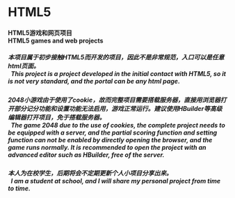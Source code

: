 # HTML5
<h4>
HTML5游戏和网页项目<br>	
HTML5 games and web projects 
</h4>

<h5>
本项目属于初步接触HTML5而开发的项目，因此不是非常规范，入口可以是任意html页面。<br> 					
&nbsp;&nbsp;This project is a project developed in the initial contact with HTML5, so it is not very standard, and the portal can be any html page. 
</h5>

<h5>
2048小游戏由于使用了cookie，故而完整项目需要搭载服务器，直接用浏览器打开部分记分功能和设置功能无法启用，游戏正常运行。建议使用HBuilder等高级编辑器打开项目，免于搭载服务器。<br>
&nbsp;&nbsp;The game 2048 due to the use of cookies, the complete project needs to be equipped with a server, and the partial scoring function and setting function can not be enabled by directly opening the browser, and the game runs normally. It is recommended to open the project with an advanced editor such as HBuilder, free of the server.	
</h5>

<h5>
本人为在校学生，后期将会不定期更新个人小项目分享出来。<br>
&nbsp;&nbsp;I am a student at school, and I will share my personal project from time to time.
</h5>
